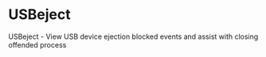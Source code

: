# USBeject
USBeject - View USB device ejection blocked events and assist with closing offended process

